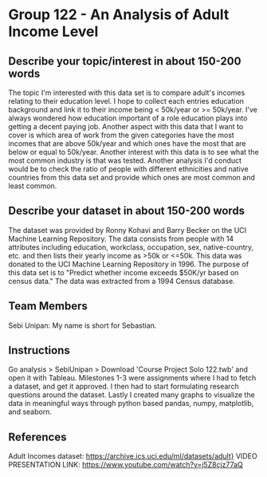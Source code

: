# Group 122 - An Analysis of Adult Income Level

## Describe your topic/interest in about 150-200 words

The topic I'm interested with this data set is to compare adult's incomes relating to their education level. I hope to collect each entries education background and link it to their income being < 50k/year or >= 50k/year. I've always wondered how education important of a role education plays into getting a decent paying job. Another aspect with this data that I want to cover is which area of work from the given categories have the most incomes that are above 50k/year and which ones have the most that are below or equal to 50k/year. Another interest with this data is to see what the most common industry is that was tested. Another analysis I'd conduct would be to check the ratio of people with different ethnicities and native countries from this data set and provide which ones are most common and least common.

## Describe your dataset in about 150-200 words

The dataset was provided by Ronny Kohavi and Barry Becker on the UCI Machine Learning Repository. The data consists from people with 14 attributes including education, workclass, occupation, sex, native-country, etc. and then lists their yearly income as >50k or <=50k. This data was donated to the UCI Machine Learning Repository in 1996. The purpose of this data set is to "Predict whether income exceeds $50K/yr based on census data." The data was extracted from a 1994 Census database.

## Team Members

Sebi Unipan: My name is short for Sebastian.

## Instructions

Go analysis > SebiUnipan > Download 'Course Project Solo 122.twb' and open it with Tableau.
Milestones 1-3 were assignments where I had to fetch a dataset, and get it approved. I then had to start formulating research questions around the dataset. Lastly I created many graphs to visualize the data in meaningful ways through python based pandas, numpy, matplotlib, and seaborn.

## References

Adult Incomes dataset: https://archive.ics.uci.edu/ml/datasets/adult}
VIDEO PRESENTATION LINK: https://www.youtube.com/watch?v=j5Z8cjz77aQ
